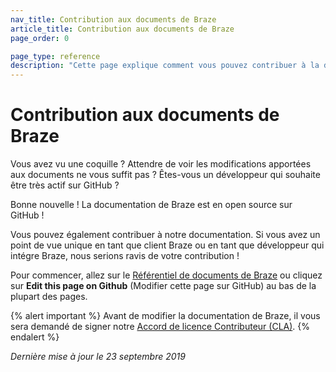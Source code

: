 ```yaml
---
nav_title: Contribution aux documents de Braze
article_title: Contribution aux documents de Braze
page_order: 0

page_type: reference
description: "Cette page explique comment vous pouvez contribuer à la documentation open source de Braze."
---
```


# Contribution aux documents de Braze

Vous avez vu une coquille ? Attendre de voir les modifications apportées aux documents ne vous suffit pas ? Êtes-vous un développeur qui souhaite être très actif sur GitHub ?

Bonne nouvelle ! La documentation de Braze est en open source sur GitHub !

Vous pouvez également contribuer à notre documentation. Si vous avez un point de vue unique en tant que client Braze ou en tant que développeur qui intégre Braze, nous serions ravis de votre contribution !

Pour commencer, allez sur le [Référentiel de documents de Braze](https://github.com/braze-inc/braze-docs/wiki) ou cliquez sur <i class="fab fa-github"></i> **Edit this page on Github** (Modifier cette page sur GitHub) au bas de la plupart des pages.

{% alert important %}
Avant de modifier la documentation de Braze, il vous sera demandé de signer notre [Accord de licence Contributeur (CLA)]({{site.baseurl}}/cla).
{% endalert %}

_Dernière mise à jour le 23 septembre 2019_